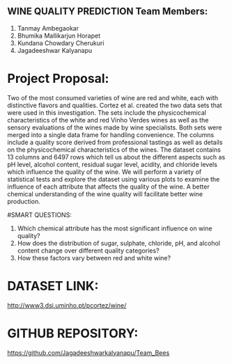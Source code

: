 ## WINE QUALITY PREDICTION Team Members:
1. Tanmay Ambegaokar
2. Bhumika Mallikarjun Horapet
3. Kundana Chowdary Cherukuri
4. Jagadeeshwar Kalyanapu


# Project Proposal:
Two of the most consumed varieties of wine are red and white, each with distinctive flavors and qualities. Cortez et al. created the two data sets that were used in this investigation. The sets include the physicochemical characteristics of the white and red Vinho Verdes wines as well as the sensory evaluations of the wines made by wine specialists. Both sets were merged into a single data frame for handling convenience. The columns include a quality score derived from professional tastings as well as details on the physicochemical characteristics of the wines.
The dataset contains 13 columns and 6497 rows which tell us about the different aspects such as pH level, alcohol content, residual sugar level, acidity, and chloride levels which influence the quality of the wine. We will perform a variety of statistical tests and explore the dataset using various plots to examine the influence of each attribute that affects the quality of the wine. A better chemical understanding of the wine quality will facilitate better wine production.



#SMART QUESTIONS:
1. Which chemical attribute has the most significant influence on wine quality?
2. How does the distribution of sugar, sulphate, chloride, pH, and alcohol content change over
different quality categories?
3. How these factors vary between red and white wine?


# DATASET LINK:
http://www3.dsi.uminho.pt/pcortez/wine/


# GITHUB REPOSITORY:
https://github.com/Jagadeeshwarkalyanapu/Team_Bees